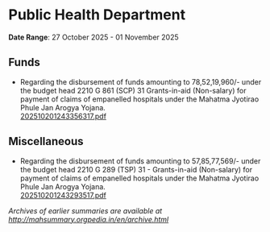 # Public Health Department

**Date Range**: 27 October 2025 - 01 November 2025


## Funds
- Regarding the disbursement of funds amounting to 78,52,19,960/- under the budget head 2210 G 861 (SCP) 31  Grants-in-aid (Non-salary) for payment of claims of empanelled hospitals under the Mahatma Jyotirao                        Phule Jan Arogya Yojana.\
  [202510201243356317.pdf](https://gr.maharashtra.gov.in/Site/Upload/Government%20Resolutions/English/202510201243356317.pdf)

## Miscellaneous
- Regarding the disbursement of funds amounting to 57,85,77,569/- under the budget head 2210 G 289 (TSP) 31 - Grants-in-aid (Non-salary) for payment of claims of empanelled hospitals under the Mahatma Jyotirao Phule Jan Arogya Yojana.\
  [202510201243293517.pdf](https://gr.maharashtra.gov.in/Site/Upload/Government%20Resolutions/English/202510201243293517.pdf)


*Archives of earlier summaries are available at http://mahsummary.orgpedia.in/en/archive.html*